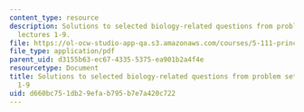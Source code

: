 ```yaml
---
content_type: resource
description: Solutions to selected biology-related questions from problem sets for
  lectures 1-9.
file: https://ol-ocw-studio-app-qa.s3.amazonaws.com/courses/5-111-principles-of-chemical-science-fall-2008/d660bc751db29efab795b7e7a420c722_L1to9Bio_Key.pdf
file_type: application/pdf
parent_uid: d3155b63-ec67-4335-5375-ea901b2a4f4e
resourcetype: Document
title: Solutions to selected biology-related questions from problem sets for lectures
  1-9
uid: d660bc75-1db2-9efa-b795-b7e7a420c722
---
```

